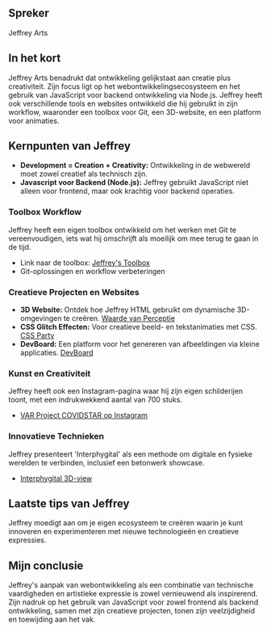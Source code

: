 ## Spreker

Jeffrey Arts

## In het kort

Jeffrey Arts benadrukt dat ontwikkeling gelijkstaat aan creatie plus creativiteit. Zijn focus ligt op het webontwikkelingsecosysteem en het gebruik van JavaScript voor backend ontwikkeling via Node.js. Jeffrey heeft ook verschillende tools en websites ontwikkeld die hij gebruikt in zijn workflow, waaronder een toolbox voor Git, een 3D-website, en een platform voor animaties.

## Kernpunten van Jeffrey

- **Development = Creation + Creativity:** Ontwikkeling in de webwereld moet zowel creatief als technisch zijn.
- **Javascript voor Backend (Node.js):** Jeffrey gebruikt JavaScript niet alleen voor frontend, maar ook krachtig voor backend operaties.

### Toolbox Workflow

Jeffrey heeft een eigen toolbox ontwikkeld om het werken met Git te vereenvoudigen, iets wat hij omschrijft als moeilijk om mee terug te gaan in de tijd.

- Link naar de toolbox: [Jeffrey's Toolbox](https://perceptie.jeffreyarts.nl/)
- Git-oplossingen en workflow verbeteringen

### Creatieve Projecten en Websites

- **3D Website:** Ontdek hoe Jeffrey HTML gebruikt om dynamische 3D-omgevingen te creëren. [Waarde van Perceptie](https://de.waardevanperceptie.nl/)
- **CSS Glitch Effecten:** Voor creatieve beeld- en tekstanimaties met CSS. [CSS Party](https://toolbox-image-effects.jeffreyarts.nl/css-party)
- **DevBoard:** Een platform voor het genereren van afbeeldingen via kleine applicaties. [DevBoard](https://devboard.jeffreyarts.nl)

### Kunst en Creativiteit

Jeffrey heeft ook een Instagram-pagina waar hij zijn eigen schilderijen toont, met een indrukwekkend aantal van 700 stuks.

- [VAR Project COVIDSTAR op Instagram](https://www.instagram.com/var.project.covidstar/)

### Innovatieve Technieken

Jeffrey presenteert 'Interphygital' als een methode om digitale en fysieke werelden te verbinden, inclusief een betonwerk showcase.

- [Interphygital 3D-view](https://www.interphygital.nl/3D-view)

## Laatste tips van Jeffrey

Jeffrey moedigt aan om je eigen ecosysteem te creëren waarin je kunt innoveren en experimenteren met nieuwe technologieën en creatieve expressies.

## Mijn conclusie

Jeffrey's aanpak van webontwikkeling als een combinatie van technische vaardigheden en artistieke expressie is zowel vernieuwend als inspirerend. Zijn nadruk op het gebruik van JavaScript voor zowel frontend als backend ontwikkeling, samen met zijn creatieve projecten, tonen zijn veelzijdigheid en toewijding aan het vak.

